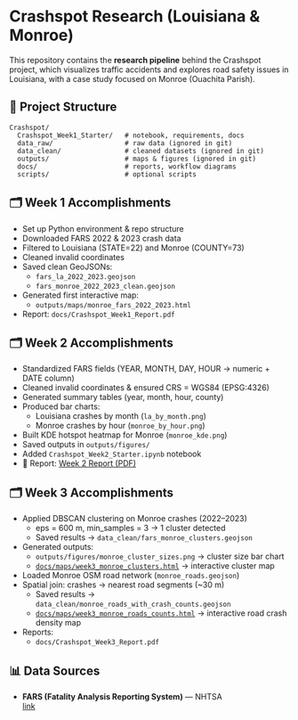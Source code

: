 # Crashspot Research (Louisiana & Monroe)

This repository contains the **research pipeline** behind the Crashspot project, 
which visualizes traffic accidents and explores road safety issues in Louisiana, 
with a case study focused on Monroe (Ouachita Parish).

## 📂 Project Structure
```
Crashspot/
  Crashspot_Week1_Starter/   # notebook, requirements, docs
  data_raw/                  # raw data (ignored in git)
  data_clean/                # cleaned datasets (ignored in git)
  outputs/                   # maps & figures (ignored in git)
  docs/                      # reports, workflow diagrams
  scripts/                   # optional scripts
```

## 🗂️ Week 1 Accomplishments
- Set up Python environment & repo structure
- Downloaded FARS 2022 & 2023 crash data
- Filtered to Louisiana (STATE=22) and Monroe (COUNTY=73)
- Cleaned invalid coordinates
- Saved clean GeoJSONs:
  - `fars_la_2022_2023.geojson`
  - `fars_monroe_2022_2023_clean.geojson`
- Generated first interactive map:
  - `outputs/maps/monroe_fars_2022_2023.html`
- Report: `docs/Crashspot_Week1_Report.pdf`

## 🗂️ Week 2 Accomplishments
- Standardized FARS fields (YEAR, MONTH, DAY, HOUR → numeric + DATE column)
- Cleaned invalid coordinates & ensured CRS = WGS84 (EPSG:4326)
- Generated summary tables (year, month, hour, county)
- Produced bar charts:
  - Louisiana crashes by month (`la_by_month.png`)
  - Monroe crashes by hour (`monroe_by_hour.png`)
- Built KDE hotspot heatmap for Monroe (`monroe_kde.png`)
- Saved outputs in `outputs/figures/`
- Added `Crashspot_Week2_Starter.ipynb` notebook
- 📄 Report: [Week 2 Report (PDF)](https://MistaZero07.github.io/crashspot-research/Crashspot_Week2_Report.pdf)

## 🗂️ Week 3 Accomplishments
- Applied DBSCAN clustering on Monroe crashes (2022–2023)  
  - eps = 600 m, min_samples = 3 → 1 cluster detected  
  - Saved results → `data_clean/fars_monroe_clusters.geojson`
- Generated outputs:
  - `outputs/figures/monroe_cluster_sizes.png` → cluster size bar chart
  - [`docs/maps/week3_monroe_clusters.html`](https://MistaZero07.github.io/crashspot-research/maps/week3_monroe_clusters.html) → interactive cluster map
- Loaded Monroe OSM road network (`monroe_roads.geojson`)
- Spatial join: crashes → nearest road segments (~30 m)
  - Saved results → `data_clean/monroe_roads_with_crash_counts.geojson`
  - [`docs/maps/week3_monroe_roads_counts.html`](https://MistaZero07.github.io/crashspot-research/maps/week3_monroe_roads_counts.html) → interactive road crash density map
- Reports:
  - `docs/Crashspot_Week3_Report.pdf`
    

## 📊 Data Sources
- **FARS (Fatality Analysis Reporting System)** — NHTSA  
  [link](https://www.nhtsa.gov/research-data/fatality-analysis-reporting-system-fars)  
